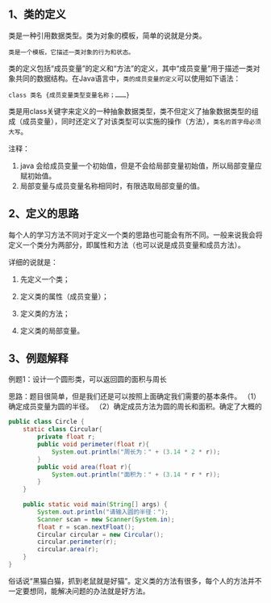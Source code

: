 
## 1、类的定义

类是一种引用数据类型。类为对象的模板，简单的说就是分类。

`类是一个模板，它描述一类对象的行为和状态。`

类的定义包括“成员变量”的定义和“方法”的定义，其中“成员变量”用于描述一类对象共同的数据结构。在Java语言中，`类的成员变量的定义`可以使用如下语法：  

`class 类名 {成员变量类型变量名称；………}`

类是用class关键字来定义的一种抽象数据类型，类不但定义了抽象数据类型的组成（成员变量），同时还定义了对该类型可以实施的操作（方法），`类名的首字母必须大写`。

注释：
1. java 会给成员变量一个初始值，但是不会给局部变量初始值，所以局部变量应赋初始值。
2. 局部变量与成员变量名称相同时，有限选取局部变量的值。

  

## 2、定义的思路  


每个人的学习方法不同对于定义一个类的思路也可能会有所不同。一般来说我会将定义一个类分为两部分，即属性和方法（也可以说是成员变量和成员方法）。

详细的说就是：

1. 先定义一个类；

2. 定义类的属性（成员变量）；

3. 定义类的方法；

4. 定义类的局部变量。  

  

## 3、例题解释

例题1：设计一个圆形类，可以返回圆的面积与周长  

思路：题目很简单，但是我们还是可以按照上面确定我们需要的基本条件。
（1）确定成员变量为圆的半径。
（2）确定成员方法为圆的周长和面积。确定了大概的

```java
public class Circle {  
    static class Circular{  
        private float r;  
        public void perimeter(float r){  
            System.out.println("周长为：" + (3.14 * 2 * r));  
        }  
        public void area(float r){  
            System.out.println("面积为：" + (3.14 * r * r));  
        }  
    }  
  
    public static void main(String[] args) {  
        System.out.println("请输入圆的半径：");  
        Scanner scan = new Scanner(System.in);  
        float r = scan.nextFloat();  
        Circular circular = new Circular();  
        circular.perimeter(r);  
        circular.area(r);  
    }  
}
```
  

俗话说“黑猫白猫，抓到老鼠就是好猫”。定义类的方法有很多，每个人的方法并不一定要想同，能解决问题的办法就是好方法。